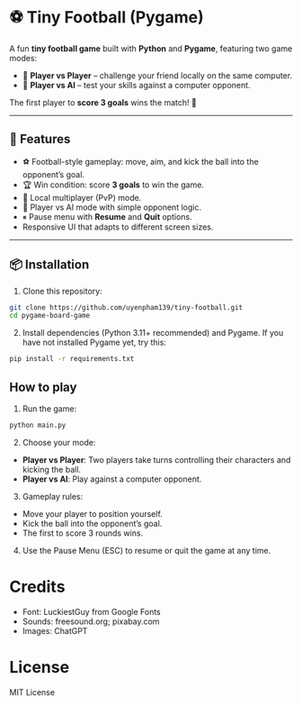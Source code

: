 # ⚽ Tiny Football (Pygame)

A fun **tiny football game** built with **Python** and **Pygame**, featuring two game modes:

- 👥 **Player vs Player** – challenge your friend locally on the same computer.  
- 🤖 **Player vs AI** – test your skills against a computer opponent.  

The first player to **score 3 goals** wins the match! 🎉  

---

## 🚀 Features
- ⚽ Football-style gameplay: move, aim, and kick the ball into the opponent’s goal.  
- 🏆 Win condition: score **3 goals** to win the game.  
- 👥 Local multiplayer (PvP) mode.  
- 🤖 Player vs AI mode with simple opponent logic.  
- ⏸ Pause menu with **Resume** and **Quit** options.  
- Responsive UI that adapts to different screen sizes.  

---

## 📦 Installation
1. Clone this repository:
  ```bash
  git clone https://github.com/uyenpham139/tiny-football.git
  cd pygame-board-game
  ```
2. Install dependencies (Python 3.11+ recommended) and Pygame. If you have not installed Pygame yet, try this:
  ``` bash
  pip install -r requirements.txt
  ```
## How to play
1. Run the game:
  ```bash
  python main.py
  ```
2. Choose your mode:
  - **Player vs Player**: Two players take turns controlling their characters and kicking the ball.
  - **Player vs AI**: Play against a computer opponent.
3. Gameplay rules:
  - Move your player to position yourself.
  - Kick the ball into the opponent’s goal.
  - The first to score 3 rounds wins.
4. Use the Pause Menu (ESC) to resume or quit the game at any time.
# Credits
- Font: LuckiestGuy from Google Fonts
- Sounds: freesound.org; pixabay.com
- Images: ChatGPT
# License
MIT License